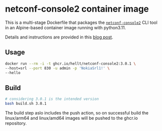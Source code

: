 # netconf-console2 container image

This is a multi-stage Dockerfile that packages the [`netconf-console2`](https://pypi.org/project/netconf-console2/) CLI tool in an Alpine-based container image running with python3.11.

Details and instructions are provided in this [blog post](https://netdevops.me/2020/netconf-console-in-a-docker-container/).

## Usage

```bash
docker run --rm -i -t ghcr.io/hellt/netconf-console2:3.0.1 \
--host=srl --port 830 -u admin -p 'NokiaSrl1!' \
--hello
```

## Build

```bash
# considering 3.0.1 is the intended version
bash build.sh 3.0.1
```

The build step aslo includes the push action, so on successful build the linux/arm64 and linux/amd64 images will be pushed to the ghcr.io repository.
